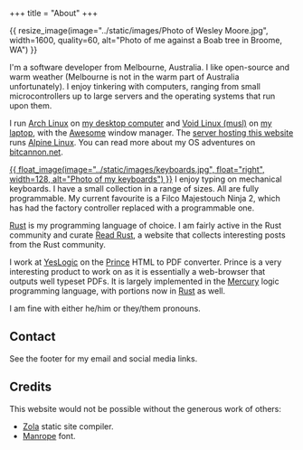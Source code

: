 +++
title = "About"
+++

{{ resize_image(image="../static/images/Photo of Wesley Moore.jpg", width=1600, quality=60, alt="Photo of me against a Boab tree in Broome, WA") }}

I'm a software developer from Melbourne, Australia. I like open-source and warm
weather (Melbourne is not in the warm part of Australia unfortunately). I enjoy
tinkering with computers, ranging from small microcontrollers up to large
servers and the operating systems that run upon them.

I run [Arch Linux] on [my desktop computer][my desktop] and [Void
Linux (musl)][Void Linux] on [my laptop], with the [Awesome] window manager.
The [server hosting this website][my server] runs [Alpine Linux].
You can read more about my OS adventures on [bitcannon.net].

[{{ float_image(image="../static/images/keyboards.jpg", float="right", width=128, alt="Photo of my keyboards") }}](../images/keyboards.jpg)
I enjoy typing on mechanical keyboards. I have a small collection in a range of
sizes. All are fully programmable. My current favourite is a Filco Majestouch
Ninja 2, which has had the factory controller replaced with a programmable one.

[Rust] is my programming language of choice. I am fairly active in the Rust
community and curate [Read Rust], a website that collects interesting posts
from the Rust community.

I work at [YesLogic] on the [Prince] HTML to PDF converter. Prince is a very
interesting product to work on as it is essentially a web-browser that outputs
well typeset PDFs. It is largely implemented in the [Mercury] logic programming
language, with portions now in [Rust] as well.

I am fine with either he/him or they/them pronouns.

[Alpine Linux]: https://alpinelinux.org/
[Arch Linux]: https://www.archlinux.org/
[Awesome]: https://awesomewm.org/
[bitcannon.net]: https://bitcannon.net/
[Mercury]: http://www.mercurylang.org/
[my desktop]: https://bitcannon.net/page/ryzen9-pc/
[my laptop]: https://bitcannon.net/post/huawei-matebook-x-pro-void-linux/
[my server]: https://www.wezm.net/technical/2019/02/alpine-linux-docker-infrastructure/
[Prince]: https://www.princexml.com/
[Read Rust]: https://readrust.net/
[Rust]: https://www.rust-lang.org/
[Void Linux]: https://voidlinux.org/
[YesLogic]: https://yeslogic.com/

## Contact

See the footer for my email and social media links.

## Credits

This website would not be possible without the generous work of others:

* [Zola](https://www.getzola.org/) static site compiler.
* [Manrope](https://manropefont.com/) font.
